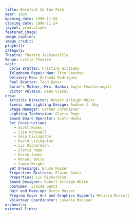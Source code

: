```yaml
---
title: Barefoot In the Park
year: 1996
opening_date: 1996-11-08
closing_date: 1996-11-24
layout: productions
featured_image: 
image_caption:
image_credit:
playbill: 
category: 
Theatre: Theatre Jacksonville
Venue: Little Theatre
cast:
  Corie Bratter: Cristina Williams
  Telephone Repair Man: Tito Sanchez
  Delivery Man: Orlando Rodriguez
  Paul Bratter: Todd Baker
  Corie's Mother, Mrs. Banks: Gayle Featheringill
  Victor Velasco: Dean Glasel
crew:
  Artistic Director: Robert Arleigh White
  Scenic and Lighting Design: Andrew J. Way
  Stage Manager: Carmen Chronister
  Lighting Technician: Gloria Pepe
  Sound Board Operator: Scott Hooks
  Set Construction:
    - Scott Hooks
    - Lisa McDowell
    - Skip Livingston
    - David Livingston
    - Liz Richardson
    - Gloria Pepe
    - Karen Jones
    - Manuel Bello
    - Jamie Wright
  Set Dressings: Bruce Musser
  Properties Mistress: Elaine Gantz
  Properties: Liz Richardson
  Sound Designer: Robert Arleigh White
  Costumer: Elaine Gantz
  Hair and Make-up: Bruce Musser
  Program Cover Art and Graphics Support: Melissa Russell
  Volunteer Coordinator: Lovelle MacLean
orchestra:
external_links:
---
```

